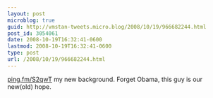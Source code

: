 ```yaml
---
layout: post
microblog: true
guid: http://vmstan-tweets.micro.blog/2008/10/19/966682244.html
post_id: 3054061
date: 2008-10-19T16:32:41-0600
lastmod: 2008-10-19T16:32:41-0600
type: post
url: /2008/10/19/966682244.html
---
```

[ping.fm/S2qwT](http://ping.fm/S2qwT) my new background. Forget Obama, this guy is our new(old) hope.
